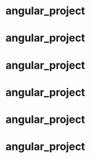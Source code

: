 # angular_project
# angular_project
# angular_project
# angular_project
# angular_project
# angular_project
